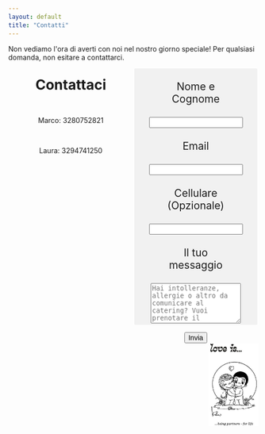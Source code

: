 ```yaml
---
layout: default
title: "Contatti"
---
```



<style>
        fieldset{
            background-color: #f1f1f1;
            border: none;
            border-radius: 2px;
            margin-bottom: 15px;
            overflow: hidden;
            padding: 0 .625em;
        }

        label{
            cursor: pointer;
            display: inline-block;
            padding: 3px 6px;
            text-align: center;
            width: 150px;
            vertical-align: top;
        }

        input{
            font-size: inherit;
        }
    </style>
Non vediamo l'ora di averti con noi nel nostro giorno speciale! Per qualsiasi domanda, non esitare a contattarci.    
  <div style="text-align:center; width:50%; float: left; display: inline-block;"> 
<p style="text-align:center;font-weight: bold;font-size:28px; line-height:10px">Contattaci</p> <br>
        <p style="text-align:center; line-height:16px">Marco: 3280752821</p> <br>
        <p style="text-align:center; line-height:16px">Laura: 3294741250</p>
</div>
  <div style="width:50%; float: left; display: inline-block;"><center>
<form id="fs-frm" name="simple-contact-form" accept-charset="utf-8" action="https://formspree.io/f/xjvlkqjn" method="post">
  <fieldset id="fs-frm-inputs">
    <label for="full-name"><p style="text-align:center;font-size:21px;">Nome e Cognome</p></label>
    <input type="text" name="name" id="full-name" placeholder="" required="">
    <label for="email-address"><p style="text-align:center;font-size:21px;">Email</p></label>
    <input type="email" name="_replyto" id="email-address" placeholder="" required="">
    <label for="telephone"><p style="text-align:center;font-size:21px;">Cellulare (Opzionale)</p></label>
    <input type="telephone" name="telephone" id="telephone" placeholder="">
    <label for="message"><p style="text-align:center;font-size:21px;">Il tuo messaggio</p></label>
    <textarea rows="5" name="message" id="message" placeholder="Hai intolleranze, allergie o altro da comunicare al catering? Vuoi prenotare il pernottamento?" required=""></textarea>
    <input type="hidden" name="_subject" id="email-subject" value="Contact Form Submission">
  </fieldset>
  <input type="submit" value="Invia">
</form>
</center>

</div>
    
<div>
<img align="right" src="/Contatti/loveis.jpeg" width="100"> 
</div>
